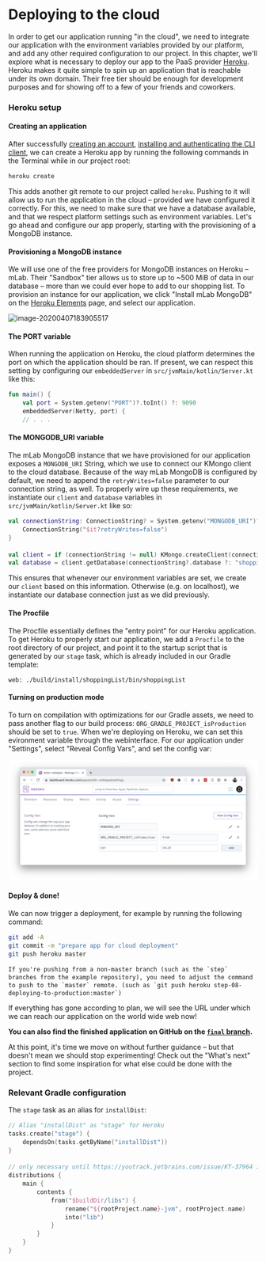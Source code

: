 # Deploying to the cloud

In order to get our application running "in the cloud", we need to integrate our application with the environment variables provided by our platform, and add any other required configuration to our project. In this chapter, we'll explore what is necessary to deploy our app to the PaaS provider [Heroku](http://heroku.com/). Heroku makes it quite simple to spin up an application that is reachable under its own domain. Their free tier should be enough for development purposes and for showing off to a few of your friends and coworkers.

### Heroku setup

#### Creating an application

After successfully [creating an account](https://signup.heroku.com/), [installing and authenticating the CLI client](https://devcenter.heroku.com/articles/heroku-cli), we can create a Heroku app by running the following commands in the Terminal while in our project root:

```bash
heroku create
```

This adds another git remote to our project called `heroku`. Pushing to it will allow us to run the application in the cloud – provided we have configured it correctly. For this, we need to make sure that we have a database available, and that we respect platform settings such as environment variables. Let's go ahead and configure our app properly, starting with the provisioning of a MongoDB instance.

#### Provisioning a MongoDB instance

We will use one of the free providers for MongoDB instances on Heroku – mLab. Their "Sandbox" tier allows us to store up to ~500 MiB of data in our database – more than we could ever hope to add to our shopping list. To provision an instance for our application, we click "Install mLab MongoDB" on the [Heroku Elements](https://elements.heroku.com/addons/mongolab) page, and select our application.

![image-20200407183905517](/assets/image-20200407183905517.png)

#### The PORT variable

When running the application on Heroku, the cloud platform determines the port on which the application should be ran. If present, we can respect this setting by configuring our `embeddedServer` in `src/jvmMain/kotlin/Server.kt` like this:

```kotlin
fun main() {
    val port = System.getenv("PORT")?.toInt() ?: 9090
    embeddedServer(Netty, port) {
    // . . .
```

#### The MONGODB_URI variable

The mLab MongoDB instance that we have provisioned for our application exposes a `MONGODB_URI` String, which we use to connect our KMongo client to the cloud database. Because of the way mLab MongoDB is configured by default, we need to append the `retryWrites=false` parameter to our connection string, as well. To properly wire up these requirements, we instantiate our `client` and `database` variables in `src/jvmMain/kotlin/Server.kt` like so:

```kotlin
val connectionString: ConnectionString? = System.getenv("MONGODB_URI")?.let {
    ConnectionString("$it?retryWrites=false")
}

val client = if (connectionString != null) KMongo.createClient(connectionString) else KMongo.createClient()
val database = client.getDatabase(connectionString?.database ?: "shoppingList")
```

This ensures that whenever our environment variables are set, we create our `client` based on this information. Otherwise (e.g. on localhost), we instantiate our database connection just as we did previously.

#### The Procfile

The Procfile essentially defines the "entry point" for our Heroku application. To get Heroku to properly start our application, we add a `Procfile` to the root directory of our project, and point it to the startup script that is generated by our `stage` task, which is already included in our Gradle template:

```
web: ./build/install/shoppingList/bin/shoppingList
```

#### Turning on production mode

To turn on compilation with optimizations for our Gradle assets, we need to pass another flag to our build process: `ORG_GRADLE_PROJECT_isProduction` should be set to `true`. When we're deploying on Heroku, we can set this evironment variable through the webinterface. For our application under "Settings", select "Reveal Config Vars", and set the config var:

![image-20200407194808316](./assets/image-20200407194808316.png)

#### Deploy & done!

We can now trigger a deployment, for example by running the following command:

```bash
git add -A
git commit -m "prepare app for cloud deployment"
git push heroku master
```

```note
If you're pushing from a non-master branch (such as the `step` branches from the example repository), you need to adjust the command to push to the `master` remote. (such as `git push heroku step-08-deploying-to-production:master`)
```

If everything has gone according to plan, we will see the URL under which we can reach our application on the world wide web now!

**You can also find the finished application on GitHub on the [`final` branch](https://github.com/kotlin-hands-on/jvm-js-fullstack/tree/final).**

At this point, it's time we move on without further guidance – but that doesn't mean we should stop experimenting! Check out the "What's next" section to find some inspiration for what else could be done with the project.

### Relevant Gradle configuration

The `stage` task as an alias for `installDist`:

```kotlin
// Alias "installDist" as "stage" for Heroku
tasks.create("stage") {
    dependsOn(tasks.getByName("installDist"))
}

// only necessary until https://youtrack.jetbrains.com/issue/KT-37964 is resolved
distributions {
    main {
        contents {
            from("$buildDir/libs") {
                rename("${rootProject.name}-jvm", rootProject.name)
                into("lib")
            }
        }
    }
}
```
